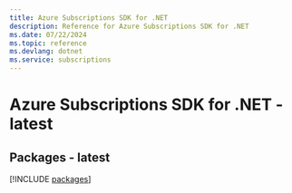 ```yaml
---
title: Azure Subscriptions SDK for .NET
description: Reference for Azure Subscriptions SDK for .NET
ms.date: 07/22/2024
ms.topic: reference
ms.devlang: dotnet
ms.service: subscriptions
---
```

# Azure Subscriptions SDK for .NET - latest
## Packages - latest
[!INCLUDE [packages](subscriptions-index.md)]